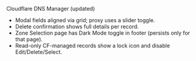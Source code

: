 Cloudflare DNS Manager (updated)
- Modal fields aligned via grid; proxy uses a slider toggle.
- Delete confirmation shows full details per record.
- Zone Selection page has Dark Mode toggle in footer (persists only for that page).
- Read-only CF-managed records show a lock icon and disable Edit/Delete/Select.
